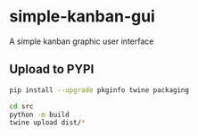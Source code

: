 # simple-kanban-gui

A simple kanban graphic user interface

## Upload to PYPI

```bash
pip install --upgrade pkginfo twine packaging

cd src
python -m build
twine upload dist/*
```
